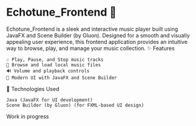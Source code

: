 # Echotune_Frontend 🎵

Echotune_Frontend is a sleek and interactive music player built using JavaFX and Scene Builder (by Gluon). Designed for a smooth and visually appealing user experience, this frontend application provides an intuitive way to browse, play, and manage your music collection.
✨ Features

    🎶 Play, Pause, and Stop music tracks
    📂 Browse and load local music files
    🔊 Volume and playback controls
    🎨 Modern UI with JavaFX and Scene Builder

    

🔧 Technologies Used

    Java (JavaFX for UI development)
    Scene Builder (by Gluon) (for FXML-based UI design)

   Work in progress
